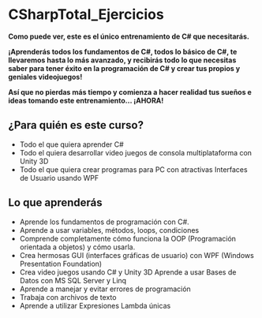 # CSharpTotal_Ejercicios

**Como puede ver, este es el único entrenamiento de C# que necesitarás.**

**¡Aprenderás todos los fundamentos de C#, todos lo básico de C#, te llevaremos hasta lo más avanzado, y recibirás todo lo que necesitas saber para tener éxito en la programación de C# y crear tus propios y geniales videojuegos!**

**Así que no pierdas más tiempo y comienza a hacer realidad tus sueños e ideas tomando este entrenamiento... ¡AHORA!**

## **¿Para quién es este curso?**

- Todo el que quiera aprender C#
- Todo el quiera desarrollar video juegos de consola multiplataforma con Unity 3D
- Todo el que quiera crear programas para PC con atractivas Interfaces de Usuario usando WPF

## **Lo que aprenderás**

- Aprende los fundamentos de programación con C#.
- Aprende a usar variables, métodos, loops, condiciones
- Comprende completamente cómo funciona la OOP (Programación orientada a objetos) y cómo usarla.
- Crea hermosas GUI (interfaces gráficas de usuario) con WPF (Windows Presentation Foundation)
- Crea video juegos usando C# y Unity 3D Aprende a usar Bases de Datos con MS SQL Server y Linq
- Aprende a manejar y evitar errores de programación
- Trabaja con archivos de texto
- Aprende a utilizar Expresiones Lambda únicas
